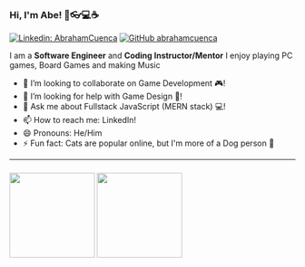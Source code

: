 ### Hi, I'm Abe! 👋👓💻☕

[![Linkedin: AbrahamCuenca](https://img.shields.io/badge/-abrahamcuenca-blue?style=flat-square&logo=Linkedin&logoColor=white&link=https://www.linkedin.com/in/abrahamcuenca/)](https://www.linkedin.com/in/abrahamcuenca/)
[![GitHub abrahamcuenca](https://img.shields.io/github/followers/abrahamcuenca?label=follow&style=social)](https://github.com/abrahamcuenca)

I am a **Software Engineer** and **Coding Instructor/Mentor**
I enjoy playing PC games, Board Games and making Music

- 👯 I’m looking to collaborate on Game Development 🎮!
- 🤔 I’m looking for help with Game Design 🎲!
- 💬 Ask me about Fullstack JavaScript (MERN stack) 💻!
- 📫 How to reach me: LinkedIn!
- 😄 Pronouns: He/Him 
- ⚡ Fun fact: Cats are popular online, but I'm more of a Dog person 🐶

---
### <img src="https://i.giphy.com/media/lTRuG1F4VZ3LHMpXY2/giphy.gif" width="150"> <img src="https://media.giphy.com/media/xT9IgzoKnwFNmISR8I/giphy.gif" width="150">
